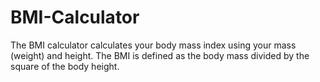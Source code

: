 # BMI-Calculator
The BMI calculator calculates your body mass index using your mass (weight) and height. The BMI is defined as the body mass divided by the square of the body height.
